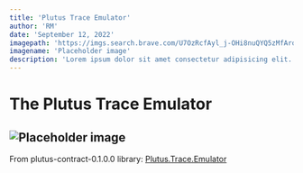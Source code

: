 ```yaml
---
title: 'Plutus Trace Emulator'
author: 'RM'
date: 'September 12, 2022'
imagepath: 'https://imgs.search.brave.com/U7OzRcfAyl_j-OHi8nuQYQ5zMfArqMBGl74UCJsO4IA/rs:fit:715:479:1/g:ce/aHR0cHM6Ly9kZXNp/Z25zaGFjay5uZXQv/d3AtY29udGVudC91/cGxvYWRzL3BsYWNl/aG9sZGVyLWltYWdl/LnBuZw'
imagename: 'Placeholder image'
description: 'Lorem ipsum dolor sit amet consectetur adipisicing elit. Aliquam sit ipsum, nemo neque id voluptate quos labore, minus voluptatem tempora alias et, eos quae nam fugit'
---
```



# The Plutus Trace Emulator

![Placeholder image](https://imgs.search.brave.com/U7OzRcfAyl_j-OHi8nuQYQ5zMfArqMBGl74UCJsO4IA/rs:fit:715:479:1/g:ce/aHR0cHM6Ly9kZXNp/Z25zaGFjay5uZXQv/d3AtY29udGVudC91/cGxvYWRzL3BsYWNl/aG9sZGVyLWltYWdl/LnBuZw)
----- 

From plutus-contract-0.1.0.0 library:
[Plutus.Trace.Emulator](https://marlowe-playground-staging.plutus.aws.iohkdev.io/doc/haddock/plutus-contract/html/Plutus-Trace-Emulator.html)

